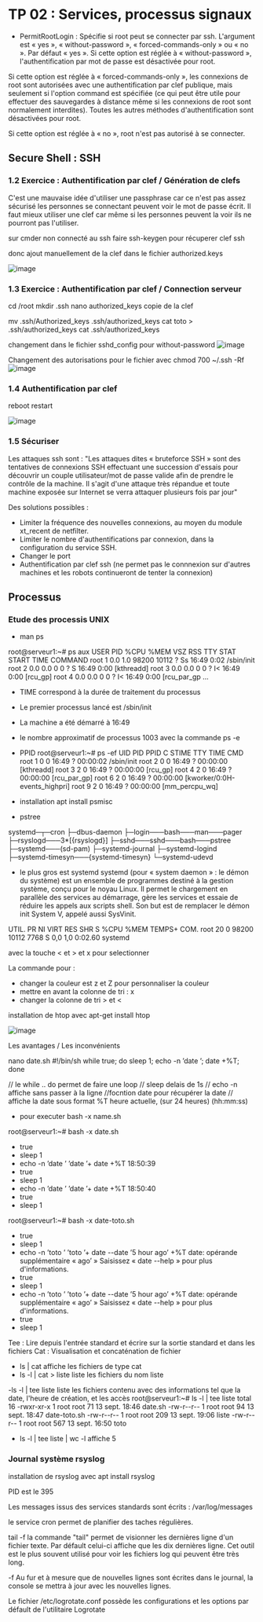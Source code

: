 # TP 02 : Services, processus signaux
 - PermitRootLogin :
Spécifie si root peut se connecter par ssh. L'argument est « yes », « without-password », « forced-commands-only » ou « no ». Par défaut « yes ».
Si cette option est réglée à « without-password », l'authentification par mot de passe est désactivée pour root.

Si cette option est réglée à « forced-commands-only », les connexions de root sont autorisées avec une authentification par clef publique, mais seulement si l'option command est spécifiée (ce qui peut être utile pour effectuer des sauvegardes à distance même si les connexions de root sont normalement interdites). Toutes les autres méthodes d'authentification sont désactivées pour root.

Si cette option est réglée à « no », root n'est pas autorisé à se connecter.
## Secure Shell : SSH
### 1.2  Exercice : Authentification par clef / Génération de clefs

C'est une mauvaise idée d'utiliser une passphrase car ce n'est pas assez sécurisé les personnes se connectant peuvent voir le mot de passe écrit. Il faut mieux utiliser une clef car même si les personnes peuvent la voir ils ne pourront pas l'utiliser.

sur cmder non connecté au ssh
faire ssh-keygen pour récuperer clef ssh

donc ajout manuellement de la clef dans le fichier authorized.keys

![image](https://user-images.githubusercontent.com/37480026/133572313-154fd68a-b432-4ad5-882f-1cecfb2fe7aa.png)


### 1.3  Exercice : Authentification par clef / Connection serveur

cd /root
mkdir .ssh
nano authorized_keys
copie de la clef

 mv .ssh/Authorized_keys .ssh/authorized_keys
  cat toto > .ssh/authorized_keys
   cat .ssh/authorized_keys

changement dans le fichier sshd_config pour without-password
![image](https://user-images.githubusercontent.com/37480026/133575695-114fb261-9971-4d27-ac4d-e50462294ec6.png)

Changement des autorisations pour le fichier
avec chmod 700 ~/.ssh -Rf
![image](https://user-images.githubusercontent.com/37480026/133575357-80f4a7b6-900f-4dcc-93d3-da5e0d99b061.png)

### 1.4 Authentification par clef

reboot
restart

![image](https://user-images.githubusercontent.com/37480026/133575196-7c70ae85-3ddd-49bd-9e9b-bd11c2be2d80.png)

### 1.5 Sécuriser

Les attaques ssh sont : "Les attaques dites « bruteforce SSH » sont des tentatives de connexions SSH effectuant une succession d'essais pour découvrir un couple utilisateur/mot de passe valide afin de prendre le contrôle de la machine. Il s'agit d'une attaque très répandue et toute machine exposée sur Internet se verra attaquer plusieurs fois par jour"

Des solutions possibles :
- Limiter la fréquence des nouvelles connexions, au moyen du module xt_recent de netfilter.
- Limiter le nombre d'authentifications par connexion, dans la configuration du service SSH.
- Changer le port
- Authentification par clef ssh (ne permet pas le connnexion sur d'autres machines et les robots continueront de tenter la connexion)

## Processus

### Etude des processis UNIX
- man ps

root@serveur1:~# ps aux
USER         PID %CPU %MEM    VSZ   RSS TTY      STAT START   TIME COMMAND
root           1  0.0  1.0  98200 10112 ?        Ss   16:49   0:02 /sbin/init
root           2  0.0  0.0      0     0 ?        S    16:49   0:00 [kthreadd]
root           3  0.0  0.0      0     0 ?        I<   16:49   0:00 [rcu_gp]
root           4  0.0  0.0      0     0 ?        I<   16:49   0:00 [rcu_par_gp
...

- TIME correspond à la durée de traitement du processus
- Le premier processus lancé est /sbin/init
- La machine a été démarré à  16:49
- le nombre approximatif de processus 1003 avec la commande ps -e

- PPID 
root@serveur1:~# ps -ef
UID          PID    PPID  C STIME TTY          TIME CMD
root           1       0  0 16:49 ?        00:00:02 /sbin/init
root           2       0  0 16:49 ?        00:00:00 [kthreadd]
root           3       2  0 16:49 ?        00:00:00 [rcu_gp]
root           4       2  0 16:49 ?        00:00:00 [rcu_par_gp]
root           6       2  0 16:49 ?        00:00:00 [kworker/0:0H-events_highpri]
root           9       2  0 16:49 ?        00:00:00 [mm_percpu_wq]


- installation apt install psmisc
- pstree

systemd─┬─cron
        ├─dbus-daemon
        ├─login───bash───man───pager
        ├─rsyslogd───3*[{rsyslogd}]
        ├─sshd───sshd───bash───pstree
        ├─systemd───(sd-pam)
        ├─systemd-journal
        ├─systemd-logind
        ├─systemd-timesyn───{systemd-timesyn}
        └─systemd-udevd
  
 - le plus gros est  systemd 
 systemd (pour « system daemon » : le démon du système) est un ensemble de programmes destiné à la gestion système, conçu pour le noyau Linux. Il permet le chargement en parallèle des services au démarrage, gère les services et essaie de réduire les appels aux scripts shell. Son but est de remplacer le démon init System V, appelé aussi SysVinit.
 
UTIL.     PR  NI    VIRT    RES    SHR S  %CPU  %MEM    TEMPS+ COM.
root      20   0   98200  10112   7768 S   0,0   1,0   0:02.60 systemd

avec la touche < et > et x pour selectionner

La commande pour :
- changer la couleur est z et Z pour personnaliser la couleur
- mettre en avant la colonne de tri : x
- changer la colonne de tri > et <


installation de htop avec apt-get install htop

![image](https://user-images.githubusercontent.com/37480026/133588583-02f403cc-1de9-45f3-9fbc-e7419bbea5db.png)

Les avantages / Les inconvénients

nano date.sh
#!/bin/sh
while true; do sleep 1; echo -n ’date ’; date +%T; done

// le while .. do permet de faire une loop
// sleep delais de 1s
// echo -n affiche sans passer à la ligne
//focntion date pour récupérer la date
// affiche la date sous format %T heure actuelle, (sur 24 heures) (hh:mm:ss)

- pour executer bash -x name.sh

root@serveur1:~# bash -x date.sh
+ true
+ sleep 1
+ echo -n ’date ’
’date ’+ date +%T
18:50:39
+ true
+ sleep 1
+ echo -n ’date ’
’date ’+ date +%T
18:50:40
+ true
+ sleep 1



root@serveur1:~# bash -x date-toto.sh
+ true
+ sleep 1
+ echo -n ’toto ’
’toto ’+ date --date ’5 hour ago’ +%T
date: opérande supplémentaire « ago’ »
Saisissez « date --help » pour plus d'informations.
+ true
+ sleep 1
+ echo -n ’toto ’
’toto ’+ date --date ’5 hour ago’ +%T
date: opérande supplémentaire « ago’ »
Saisissez « date --help » pour plus d'informations.
+ true
+ sleep 1

Tee : Lire depuis l'entrée standard et écrire sur la sortie standard et dans les fichiers
Cat : Visualisation et concaténation de fichier

-  ls | cat
affiche les fichiers de type cat 
- ls -l | cat > liste
liste les fichiers du nom liste

-ls -l | tee liste
liste les fichiers contenu avec des informations tel que la date, l'heure de création, et les accès
root@serveur1:~# ls -l | tee liste
total 16
-rwxr-xr-x 1 root root  71 13 sept. 18:46 date.sh
-rw-r--r-- 1 root root  94 13 sept. 18:47 date-toto.sh
-rw-r--r-- 1 root root 209 13 sept. 19:06 liste
-rw-r--r-- 1 root root 567 13 sept. 16:50 toto


-  ls -l | tee liste | wc -l
affiche 5


###  Journal système rsyslog

installation de rsyslog avec apt install rsyslog

PID est le 395

Les messages issus des services standards sont écrits : /var/log/messages

le service cron permet de planifier des taches régulières. 

tail -f 
la commande "tail" permet de visionner les dernières ligne d'un fichier texte. Par défault celui-ci affiche que les dix dernières ligne. Cet outil est le plus souvent utilisé pour voir les fichiers log qui peuvent être très long.

-f Au fur et à mesure que de nouvelles lignes sont écrites dans le journal, la console se mettra à jour avec les nouvelles lignes.

Le fichier /etc/logrotate.conf possède les configurations et les options par défault de l'utilitaire Logrotate 



 
 

      
        




